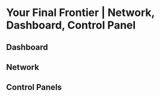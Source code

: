 # Your Final Frontier | Network, Dashboard, Control Panel
## Dashboard
## Network
## Control Panels
